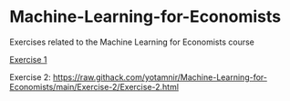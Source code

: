 # Machine-Learning-for-Economists
Exercises related to the Machine Learning for Economists course

[Exercise 1](https://raw.githack.com/yotamnir/Machine-Learning-for-Economists/main/Exercise-1/Exercise-1.html)

Exercise 2:
https://raw.githack.com/yotamnir/Machine-Learning-for-Economists/main/Exercise-2/Exercise-2.html
